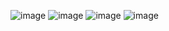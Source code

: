 ![image](https://github.com/user-attachments/assets/fef5943d-460f-40ae-86a8-98187952eca7)
![image](https://github.com/user-attachments/assets/4922ee8b-01db-4088-af62-5027dc6f1090)
![image](https://github.com/user-attachments/assets/23019bda-3110-40e0-8160-17d3d93d5d66)
![image](https://github.com/user-attachments/assets/2f02499e-72c2-4bac-b940-bdaa01b70c5b)
